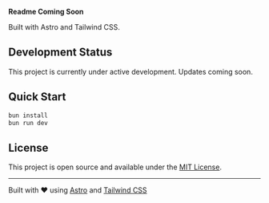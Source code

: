**Readme Coming Soon**

Built with Astro and Tailwind CSS.

## Development Status

This project is currently under active development. Updates coming soon.

## Quick Start

```bash
bun install
bun run dev
```

## License

This project is open source and available under the [MIT License](LICENSE).

---
Built with ❤️ using [Astro](https://astro.build/) and [Tailwind CSS](https://tailwindcss.com/)
